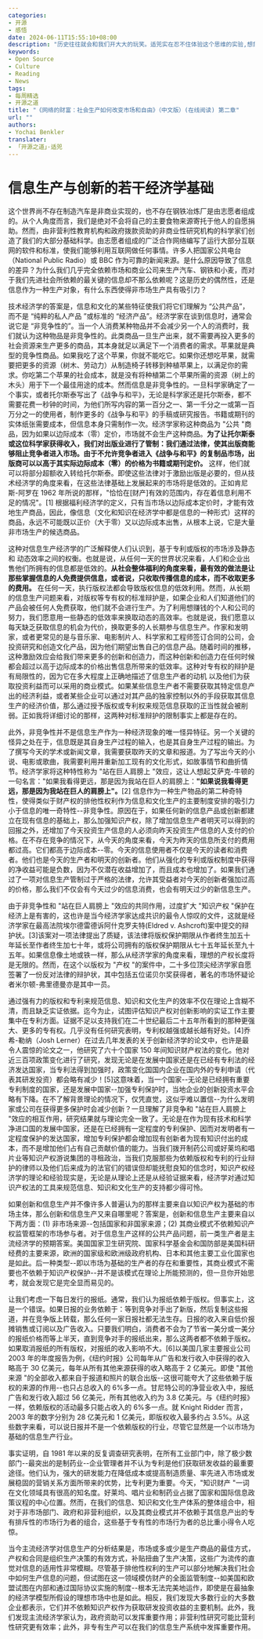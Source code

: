 ```yaml
---
categories:
- 开源
- 感悟
date: 2024-06-11T15:55:10+08:00
description: "历史往往就会和我们开大大的玩笑。适兕实在忍不住体验这个思维的实验,想象虚拟的历史，于是尝试花几个月的时间翻译。Enjoy！Happy Reading～"
keywords:
- Open Source
- Culture
- Reading
- News
tags:
- 每周精选
- 开源之道
title: "《网络的财富：社会生产如何改变市场和自由》（中文版）(在线阅读) 第二章"
url: ""
authors:
- Yochai Benkler
translater:
- 「开源之道」·适兕
---
```

# 信息生产与创新的若干经济学基础

这个世界尚不存在制造汽车是非商业实现的，也不存在钢铁冶炼厂是由志愿者组成的。从个人角度而言，我们是绝对不会将自己的主要食物来源寄托于他人的自愿捐助。然而，由非营利性教育机构和政府拨款资助的非商业性研究机构的科学家们创造了我们的大部分基础科学。由志愿者组成的广泛合作网络编写了运行大部分互联网的软件和标准，使我们能够利用互联网做任何事情。许多人把国家公共电台（National Public Radio）或 BBC 作为可靠的新闻来源。是什么原因导致了信息的差异？为什么我们几乎完全依赖市场和商业公司来生产汽车、钢铁和小麦，而对于我们先进社会所依赖的最关键的信息却不那么依赖呢？这是历史的偶然性，还是信息作为一种生产对象，有什么东西使得非市场生产具有吸引力？

技术经济学的答案是，信息和文化的某些特征使我们将它们理解为 “公共产品”，而不是 “纯粹的私人产品 ”或标准的 “经济产品”。经济学家在谈到信息时，通常会说它是 “非竞争性的”。当一个人消费某种物品并不会减少另一个人的消费时，我们就认为这种物品是非竞争性的。此类商品一旦生产出来，就不需要再投入更多的社会资源来生产更多的商品，其本身就足以满足下一个消费者的需求。苹果就是典型的竞争性商品。如果我吃了这个苹果，你就不能吃它。如果你还想吃苹果，就需要把更多的资源（树木、劳动力）从制造椅子转移到种植苹果上，以满足你的需求。你吃第二个苹果的社会成本，就是没有将种植第二个苹果所需的资源（树上的木头）用于下一个最佳用途的成本。然而信息是非竞争性的。一旦科学家确定了一个事实，或者托尔斯泰写出了《战争与和平》，无论是科学家还是托尔斯泰，都不需要花费一秒钟的时间，为他们所写内容的第一百分之一、第一千分之一或第一百万分之一的使用者，制作更多的《战争与和平》的手稿或研究报告。书籍或期刊的实体纸张需要成本，但信息本身只需制作一次。经济学家称这种商品为 "公共 "商品，因为如果以边际成本（零）定价，市场就不会生产这种商品。**为了让托尔斯泰或这位科学家获得收入，我们对出版业进行了管制：我们通过法律，使其出版商能够阻止竞争者进入市场。由于不允许竞争者进入《战争与和平》的复制品市场，出版商可以以高于其实际边际成本（零）的价格为书籍或期刊定价。** 这样，他们就可以将部分超额收入转给托尔斯泰。即使这些法律对于激励出版是必要的，但从技术经济学的角度来看，在这些法律基础上发展起来的市场将是低效的。正如肯尼斯-阿罗在 1962 年所说的那样，"恰恰在[财产]有效的范围内，存在着信息利用不足的情况"。[1] 根据福利经济学的定义，只有当市场以边际成本定价时，才能有效地生产商品，因此，像信息（文化和知识在经济学中都是信息的一种形式）这样的商品，永远不可能既以正价（大于零）又以边际成本出售，从根本上说，它是大量非市场生产的候选商品。

这种对信息生产经济学的广泛解释使人们认识到，基于专利或版权的市场涉及静态和 动态效率之间的权衡。也就是说，从任何一天的世界状况来看，人们和企业出售他们所拥有的信息都是低效的。**从社会整体福利的角度来看，最有效的做法是让那些掌握信息的人免费提供信息，或者说，只收取传播信息的成本，而不收取更多的费用。** 在任何一天，执行版权法都会导致版权信息的低效利用。然而，从长期的信息生产问题来看，对版权等专有权的标准辩护是，如果企业和人们知道他们的产品会被任何人免费获取，他们就不会进行生产。为了利用想赚钱的个人和公司的努力，我们愿意用一些静态的低效率来换取动态的高效率。也就是说，我们愿意以每天缺乏获取信息的机会为代价，换取更多的人长期参与信息生产。作家和发明家，或者更常见的是与音乐家、电影制片人、科学家和工程师签订合同的公司，会投资研究和创造文化产品，因为他们期望出售自己的信息产品。随着时间的推移，这种激励效应会给我们带来更多的创新和创造力，而这种创新和创造力在任何时候都会超过以高于边际成本的价格出售信息所带来的低效率。这种对专有权的辩护是有局限性的，因为它在多大程度上正确地描述了信息生产者的动机 以及他们为获取投资利益而可以采用的商业模式。如果某些信息生产者不需要获取其特定信息产出的经济利益，或者某些企业可以通过对其产品的独家控制以外的手段获取其信息生产的经济价值，那么通过授予版权或专利权来规范信息获取的正当性就会被削弱。正如我将详细讨论的那样，这两种对标准辩护的限制事实上都是存在的。

此外，非竞争性并不是信息生产作为一种经济现象的唯一怪异特征。另一个关键的怪异之处在于，信息既是其自身生产过程的输入，也是其自身生产过程的输出。为了撰写今天的学术或新闻文章，我需要获取昨天的文章和报道。为了写出今天的小说、电影或歌曲，我需要利用并重新加工现有的文化形式，如故事情节和曲折情节。经济学家将这种特性称为 "站在巨人肩膀上 "效应，这让人想起艾萨克-牛顿的一句名言："如果我看得更远，那是因为我站在巨人的肩膀上：**"如果说我看得更远，那是因为我站在巨人的肩膀上"。**[2] 信息作为一种生产物品的第二种奇特性，使得类似于财产权的排他性权利作为信息和文化生产的主要制度安排的吸引力小于信息的唯一奇特性--非竞争性。原因在于，如果任何新的信息产品或创新都建立在现有信息的基础上，那么加强知识产权，除了增加信息生产者明天可以得到的回报之外，还增加了今天投资生产信息的人必须向昨天投资生产信息的人支付的价格。在不存在竞争的情况下，从今天的角度来看，今天为昨天的信息所支付的费用都过高。它们都高于边际成本--零。今天的信息使用者不仅是今天的读者和消费者。他们也是今天的生产者和明天的创新者。他们从强化的专利或版权制度中获得的净收益可能是负数，因为不仅潜在收益增加了，而且成本也增加了。如果我们通过了一项对信息生产管制过于严格的法律，允许其受益者对今天的创新者强加过高的价格，那么我们不仅会有今天过少的信息消费，也会有明天过少的新信息生产。

由于非竞争性和 "站在巨人肩膀上 "效应的共同作用，过度扩大 "知识产权 "保护在经济上是有害的，这也许是当今经济学家达成共识的最令人惊叹的文件，这就是经济学家在最高法院埃尔德雷德诉阿什克罗夫特(Eldred v. Ashcroft)案中提交的辩护状。[3]该案对一项法律提出了质疑，该法律将版权保护期限从作者终生加五十年延长至作者终生加七十年，或将公司拥有的版权保护期限从七十五年延长至九十五年。如果信息像土地或铁一样，那么从经济学家的角度来看，理想的产权长度将是无限的。然而，在这个以版权为 "产权 "的案件中，二十多位顶尖经济学家自愿签署了一份反对法律的辩护状，其中包括五位诺贝尔奖获得者，著名的市场怀疑论者米尔顿-弗里德曼亦是其中一员。

通过强有力的版权和专利来规范信息、知识和文化生产的效率不仅在理论上含糊不清，而且缺乏实证依据。迄今为止，试图评估知识产权对创新影响的实证工作主要集中在专利方面。证据不足以支持我们在二十世纪最后二十五年所看到的那种更强大、更多的专有权。几乎没有任何研究表明，专利权越强或越长越有好处。[4]乔希-勒纳（Josh Lerner）在过去几年发表的关于创新经济学的论文中，也许是最令人震惊的论文之一，他研究了六十个国家 150 年间知识财产权法的变化。他对近三百项政策变化进行了研究，发现无论是在发展中国家还是在已经有专利法的经济发达国家，当专利法得到加强时，政策变化国国内企业在国内外的专利申请（代表其研发投资）都会略有减少！[5]这意味着，当一个国家--无论是已经拥有重要专利制度的国家，还是发展中国家--加强专利保护时，当地企业的创新投资水平会略有下降。在不了解背景理论的情况下，仅凭直觉，这似乎难以置信--为什么发明家或公司在获得更多保护时会减少创新？一旦理解了非竞争和 "站在巨人肩膀上 "效应的相互作用，研究结果就与理论完全一致了。无论是在作为现有技术和科学净进口国的发展中国家，还是在已经拥有一定程度的专利保护、因而对发明者有一定程度保护的发达国家，增加专利保护都会增加现有创新者为现有知识付出的成本，而不是增加他们占有自己贡献价值的能力。当我们拨开制药公司或好莱坞和唱片业等知识产权游说集团的寻租政治，当我们克服那些为依赖版权和专利的行业辩护的律师以及他们后来成为的法官们的错误但却能抚慰良知的信念时，知识产权经济学的理论和经验现实是，无论是从理论上还是从经验证据来看，经济学对通过知识产权法的工具来规范信息、知识和文化生产的支持都少得可怜。

如果创新和信息生产并不像许多人普遍认为的那样主要来自以知识产权为基础的市场主体，那么创新和信息生产又来自哪里呢？答案是，创新和信息生产主要来自以下两方面：(1) 非市场来源--包括国家和非国家来源；(2) 其商业模式不依赖知识产权监管框架的市场参与者。对于信息生产这样的公共产品问题，前一类生产者是主流经济学的预期答案。美国国家卫生研究院、国家科学基金会和国防部是美国科研经费的主要来源，欧洲的国家级和欧洲级政府机构、日本和其他主要工业化国家也是如此。后一种类型--即以市场为基础的生产者的存在和重要性，其商业模式不需要也不依赖于知识产权保护--并不是该模式在理论上所能预测的，但一旦你开始思考，就会发现它是完全显而易见的。

让我们考虑一下每日发行的报纸。通常，我们认为报纸依赖于版权。但事实上，这是一个错误。如果日报的业务依赖于：等到竞争对手出了新版，然后复制这些报道，并在竞争版上转载，那么任何一家日报社都无法生存。日报的收入来自低价报摊销售或订阅以及广告收入。只要我们明白，消费者不会为了节省一美分或一美分的报纸价格而等上半天，直到竞争对手的报纸出来，那么这两者都不依赖于版权。如果取消报纸的所有版权，对报纸的收入影响不大。[6]以美国几家主要报业公司 2003 年的年度报告为例，《纽约时报》公司每年从广告和发行收入中获得的收入略高于 30 亿美元，每年从所有其他来源获得的收入略高于 2 亿美元。即使 "其他来源 "的全部收入都来自于报道和照片的联合出版--这很可能夸大了这些依赖于版权的来源的作用--也只占总收入的 6%多一点。甘尼特公司的净营业收入中，报纸广告和发行收入超过 56 亿美元，所有其他收入约为 3.8 亿美元。与《纽约时报》一样，依赖版权的活动最多只能占收入的 6%多一点。就 Knight Ridder 而言，2003 年的数字分别为 28 亿美元和 1 亿美元，即版权收入最多约占 3.5%。从这些数字来看，可以说日报并不是一个依赖版权的行业，尽管它显然是一个以市场为基础的信息生产行业。

事实证明，自 1981 年以来的反复调查研究表明，在所有工业部门中，除了极少数部门--最突出的是制药业--企业管理者并不认为专利是他们获取研发收益的最重要途径。他们认为，强大的研发能力在降低成本或提高制造质量、率先进入市场或发展稳固的营销关系方面所带来的优势，比专利更为重要。今天，"知识财产 "一词在文化领域具有很高的知名度。好莱坞、唱片业和制药业占据了国家和国际信息政策议程的中心位置。然而，在我们的信息、知识和文化生产体系的整体组合中，相对于非市场部门、政府和非营利组织，以及其商业模式并不依赖于其信息产出的专有排斥性的市场行为者的组合，这些基于专有性的市场行为者的总比重小得令人吃惊。

当今主流经济学对信息生产的分析结果是，市场或多或少是生产商品的最佳方式，产权和合同是组织生产决策的有效方式，补贴扭曲了生产决策，这些广为流传的直觉对信息的适用性非常模糊。尽管基于排他性权利的生产可以部分地解决我们社会中如何生产信息的问题，但试图在这一领域模仿财产的全面监管制度--如美国和欧盟试图在内部和通过国际协议实施的制度--根本无法完美地运作，即使是在最抽象的经济学模型所假设的理想市场中也是如此。相反，我们发现大多数行业的大多数企业都表示，它们并不依赖知识产权作为获取研发投资收益的主要机制。此外，我们发现主流经济学家认为，政府资助可以发挥重要作用；非营利性研究可能比营利性研究更有效率；此外，非专有生产可以在我们的信息生产系统中发挥重要作用。


